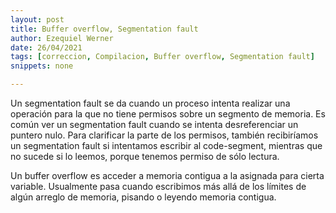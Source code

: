 ```yaml
---
layout: post
title: Buffer overflow, Segmentation fault
author: Ezequiel Werner
date: 26/04/2021
tags: [correccion, Compilacion, Buffer overflow, Segmentation fault]
snippets: none

---
```


Un segmentation fault se da cuando un proceso intenta realizar una operación 
para la que no tiene permisos sobre un segmento de memoria. Es común ver un 
segmentation fault cuando se intenta desreferenciar un puntero nulo.
Para clarificar la parte de los permisos, también recibiríamos un segmentation 
fault si intentamos escribir al code-segment, mientras que no sucede si lo 
leemos, porque tenemos permiso de sólo lectura.

Un buffer overflow es acceder a memoria contigua a la asignada para cierta 
variable. Usualmente pasa cuando escribimos más allá de los límites de algún 
arreglo de memoria, pisando o leyendo memoria contigua.
